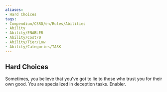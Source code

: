 ```yaml
---
aliases:
- Hard Choices
tags:
- Compendium/CSRD/en/Rules/Abilities
- Ability
- Ability/ENABLER
- Ability/Cost/0
- Ability/Tier/Low
- Ability/Categories/TASK
---
```


  
## Hard Choices  
Sometimes, you believe that you've got to lie to those who trust you for their own good. You are specialized in deception tasks. Enabler. 